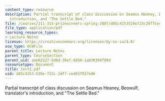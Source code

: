```yaml
---
content_type: resource
description: Partial transcript of class discussion on Seamus Heaney, Beowulf, translator's
  introduction, and "The Settle Bed."
file: /courses/21l-315-prizewinners-spring-2007/d05c4253520e723c2df7ced657917e06_lect1.pdf
file_type: application/pdf
learning_resource_types:
- Lecture Notes
license: https://creativecommons.org/licenses/by-nc-sa/4.0/
ocw_type: OCWFile
parent_title: Lecture Notes
parent_type: CourseSection
parent_uid: aae62227-5d8d-38ef-6856-1a930308f80d
resourcetype: Document
title: lect1.pdf
uid: d05c4253-520e-723c-2df7-ced657917e06
---
```

Partial transcript of class discussion on Seamus Heaney, Beowulf, translator's introduction, and "The Settle Bed."